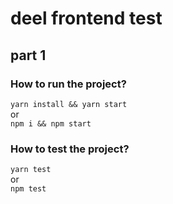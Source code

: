 # deel frontend test

## part 1

### How to run the project?

`yarn install && yarn start` 
<br/>or
<br/>`npm i && npm start`

### How to test the project?

`yarn test`
<br/>or
<br/>`npm test`
